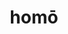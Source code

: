 ---
title: homō
meaning: person
ch: [fifteen, f3, f, ss, ss2, eighteen, 24rv]
pos: nounthird
genitive: hominis
abbgender: m.
abbgender2: masc.
gender: masculine
declension: third
six: y
---